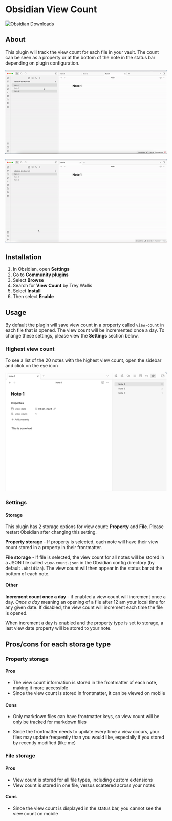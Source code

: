 # Obsidian View Count

![Obsidian Downloads](https://img.shields.io/badge/dynamic/json?logo=obsidian&color=%23483699&label=downloads&query=%24%5B%22view-count%22%5D.downloads&url=https%3A%2F%2Fraw.githubusercontent.com%2Fobsidianmd%2Fobsidian-releases%2Fmaster%2Fcommunity-plugin-stats.json)

## About

This plugin will track the view count for each file in your vault. The count can be seen as a property or at the bottom of the note in the status bar depending on plugin configuration.

![](/readme/property-storage.gif)

![](/readme/file-storage.gif)

## Installation

1. In Obsidian, open **Settings**
2. Go to **Community plugins**
3. Select **Browse**
4. Search for **View Count** by Trey Wallis
5. Select **Install**
6. Then select **Enable**

## Usage

By default the plugin will save view count in a property called `view-count` in each file that is opened. The view count will be incremented once a day. To change these settings, please view the **Settings** section below.

### Highest view count

To see a list of the 20 notes with the highest view count, open the sidebar and click on the eye icon

![](/readme/list.png)

### Settings

#### Storage

This plugin has 2 storage options for view count: **Property** and **File**. Please restart Obsidian after changing this setting.

**Property storage** - If property is selected, each note will have their view count stored in a property in their frontmatter.

**File storage** - If file is selected, the view count for all notes will be stored in a JSON file called `view-count.json` in the Obsidian config directory (by default `.obsidian`). The view count will then appear in the status bar at the bottom of each note.

#### Other

**Increment count once a day** - if enabled a view count will increment once a day. _Once a day_ meaning an opening of a file after 12 am your local time for any given date. If disabled, the view count will increment each time the file is opened.

When increment a day is enabled and the property type is set to storage, a last view date property will be stored to your note.

## Pros/cons for each storage type

### Property storage

#### Pros

-   The view count information is stored in the frontmatter of each note, making it more accessible
-   Since the view count is stored in frontmatter, it can be viewed on mobile

#### Cons

-   Only markdown files can have frontmatter keys, so view count will be only be tracked for markdown files

-   Since the frontmatter needs to update every time a view occurs, your files may update frequently than you would like, especially if you stored by recently modified (like me)

### File storage

#### Pros

-   View count is stored for all file types, including custom extensions
-   View count is stored in one file, versus scattered across your notes

#### Cons

-   Since the view count is displayed in the status bar, you cannot see the view count on mobile
